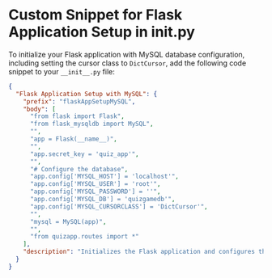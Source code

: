 # Custom Snippet for Flask Application Setup in __init__.py

To initialize your Flask application with MySQL database configuration, including setting the cursor class to `DictCursor`, add the following code snippet to your `__init__.py` file:

```json
{
  "Flask Application Setup with MySQL": {
    "prefix": "flaskAppSetupMySQL",
    "body": [
      "from flask import Flask",
      "from flask_mysqldb import MySQL",
      "",
      "app = Flask(__name__)",
      "",
      "app.secret_key = 'quiz_app'",
      "",
      "# Configure the database",
      "app.config['MYSQL_HOST'] = 'localhost'",
      "app.config['MYSQL_USER'] = 'root'",
      "app.config['MYSQL_PASSWORD'] = ''",
      "app.config['MYSQL_DB'] = 'quizgamedb'",
      "app.config['MYSQL_CURSORCLASS'] = 'DictCursor'",
      "",
      "mysql = MySQL(app)",
      "",
      "from quizapp.routes import *"
    ],
    "description": "Initializes the Flask application and configures the MySQL database connection with a dictionary cursor for easier data manipulation."
  }
}
